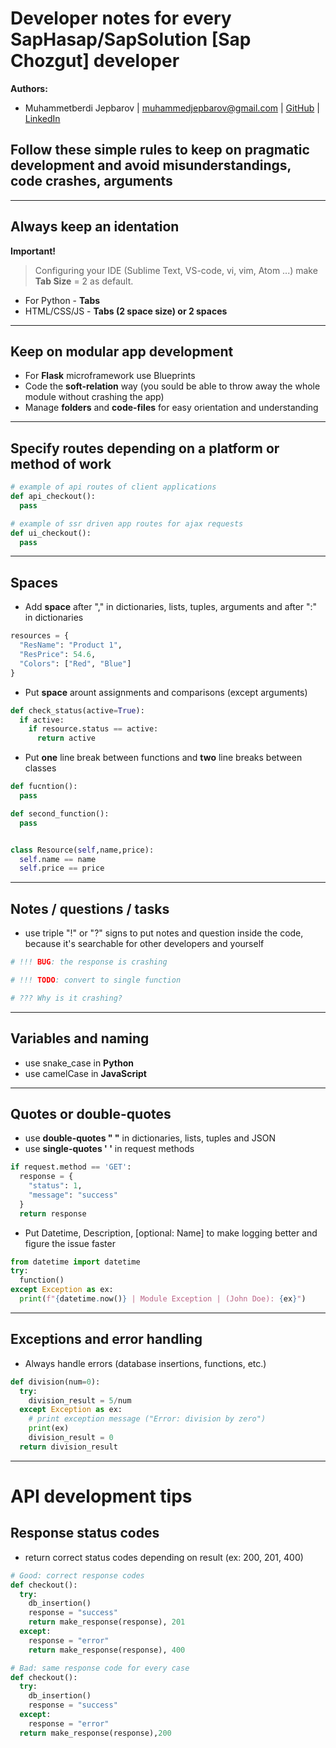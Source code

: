 # Developer notes for every SapHasap/SapSolution [Sap Chozgut] developer
**Authors:** 
+ Muhammetberdi Jepbarov | muhammedjepbarov@gmail.com | [GitHub](github.com/mike-bionic) | [LinkedIn](https://www.linkedin.com/in/muhammed-jepbarov/)
## Follow these simple rules to keep on pragmatic development and avoid misunderstandings, code crashes, arguments
-----------
## Always keep an identation
**Important!**
>Configuring your IDE (Sublime Text, VS-code, vi, vim, Atom ...) make **Tab Size** = 2 as default.
+ For Python - **Tabs**
+ HTML/CSS/JS - **Tabs (2 space size) or 2 spaces** 
-----------
## Keep on modular app development
+ For **Flask** microframework use Blueprints
+ Code the **soft-relation** way (you sould be able to throw away the whole module without crashing the app)
+ Manage **folders** and **code-files** for easy orientation and understanding
-----------
## Specify routes depending on a platform or method of work
```python
# example of api routes of client applications
def api_checkout():
  pass

# example of ssr driven app routes for ajax requests
def ui_checkout():
  pass
```
-----------
## Spaces
+ Add **space** after "," in dictionaries, lists, tuples, arguments
and after ":" in dictionaries 
```python
resources = {
  "ResName": "Product 1",
  "ResPrice": 54.6,
  "Colors": ["Red", "Blue"]
}
```
+ Put **space** arount assignments and comparisons (except arguments)
```python
def check_status(active=True):
  if active:
    if resource.status == active:
      return active
```
+ Put **one** line break between functions and **two** line breaks between classes
```python
def fucntion():
  pass

def second_function():
  pass


class Resource(self,name,price):
  self.name == name
  self.price == price
```
-----------
## Notes / questions / tasks
+ use triple "!" or "?" signs to put notes and question inside the code, because it's searchable for other developers and yourself
```python
# !!! BUG: the response is crashing

# !!! TODO: convert to single function

# ??? Why is it crashing?
```
-----------
## Variables and naming
+ use snake_case in **Python**
+ use camelCase in **JavaScript**
-----------
## Quotes or double-quotes
+ use **double-quotes " "** in dictionaries, lists, tuples and JSON
+ use **single-quotes ' '** in request methods
```python
if request.method == 'GET':
  response = {
    "status": 1,
    "message": "success"
  }
  return response
```
+ Put Datetime, Description, [optional: Name] to make logging better and figure the issue faster
```python
from datetime import datetime
try:
  function()
except Exception as ex:
  print(f"{datetime.now()} | Module Exception | (John Doe): {ex}")
``` 
-----------
## Exceptions and error handling
+ Always handle errors (database insertions, functions, etc.)
```python
def division(num=0):
  try:
    division_result = 5/num
  except Exception as ex:
    # print exception message ("Error: division by zero")
    print(ex)
    division_result = 0
  return division_result 
``` 
-----------
# API development tips
## Response status codes
+ return correct status codes depending on result (ex: 200, 201, 400)
```python
# Good: correct response codes
def checkout():
  try:
    db_insertion()
    response = "success"
    return make_response(response), 201
  except:
    response = "error"
    return make_response(response), 400

# Bad: same response code for every case
def checkout():
  try:
    db_insertion()
    response = "success"
  except:
    response = "error"
  return make_response(response),200
```
